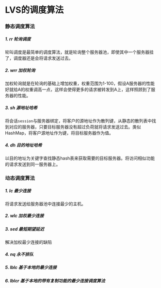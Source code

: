 # LVS的调度算法

### 静态调度算法

##### 1. rr 轮询调度

轮叫调度是最简单的调度算法，就是轮询整个服务器池，即使其中一个服务器挂了，调度器还是会将请求发送过去。

##### 2. wrr 加权轮询

加权轮询就是在轮询的基础上增加权重，权重范围为1-100，假设A服务器的性能好就给A的权重调高一点，这样会使得更多的请求被转发到A上，这样照顾到了服务器的性能。

##### 3. sh 源地址哈希

将会话`session`与服务器绑定，将客户的源地址作为散列键，从静态的散列表中找到对应的服务器，只要目标服务器没有超过负荷就将请求发送过去。类似HashMap，将客户源地址作为键，将目标服务器作为值。

##### 4. dh 目的地址哈希

以目的地址为关键字查找静态hash表来获取需要的目标服务器。将访问相似功能的请求发送到同一服务器上。

### 动态调度算法

##### 1. lc 最少连接

将请求发送给服务器池中连接最少的主机。

##### 2. wlc 加权最少连接



##### 3. sed 最短期望延迟

解决加权最少连接的缺陷

##### 4. nq 永不排队



##### 5. lblc 基于本地的最少连接



##### 6. lblcr 基于本地的带有复制功能的最少连接调度算法



